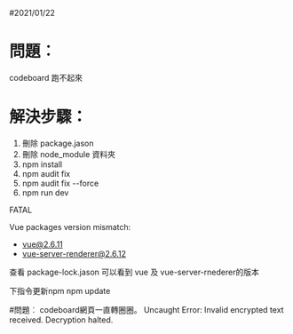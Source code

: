 #2021/01/22
# 問題︰
codeboard 跑不起來

# 解決步驟：

1. 刪除 package.jason
2. 刪除 node_module 資料夾
3. npm install
4. npm audit fix
5. npm audit fix --force
6. npm run dev


 FATAL 

Vue packages version mismatch:

- vue@2.6.11
- vue-server-renderer@2.6.12

查看 package-lock.jason 可以看到 vue 及 vue-server-rnederer的版本

下指令更新npm
npm update


#問題︰
codeboard網頁一直轉圈圈。
Uncaught Error: Invalid encrypted text received. Decryption halted.
